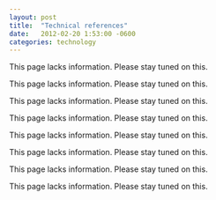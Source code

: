 ```yaml
---
layout: post
title:  "Technical references"
date:   2012-02-20 1:53:00 -0600
categories: technology
---
```


This page lacks information. Please stay tuned on this.

This page lacks information. Please stay tuned on this.

This page lacks information. Please stay tuned on this.

This page lacks information. Please stay tuned on this.

This page lacks information. Please stay tuned on this.

This page lacks information. Please stay tuned on this.

This page lacks information. Please stay tuned on this.

This page lacks information. Please stay tuned on this.